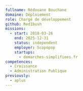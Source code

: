 ```yaml
---
fullname: Rédouane Bouchane
domaine: Déploiement
role: Chargé de développement
github: Red1bush
missions:
  - start: 2018-03-26
    end: 2025-12-31
    status: independent
    employer: Scopopop
    startups:
      - demarches-simplifiees.fr
competences:
  - Croissance
  - Administration Publique
previously:
  - aplus
---
```

